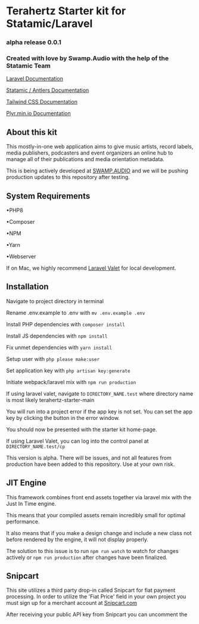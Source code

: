 # Terahertz Starter kit for Statamic/Laravel
### alpha release 0.0.1
### Created with love by Swamp.Audio with the help of the Statamic Team

[Laravel Documentation](https://laravel.com/docs/9.x)

[Statamic / Antlers Documentation](https://statamic.dev/antlers)

[Tailwind CSS Documentation](https://v2.tailwindcss.com/docs)

[Plyr.min.io Documentation](https://github.com/sampotts/plyr)

## About this kit

This mostly-in-one web application aims to give music artists, record labels, media publishers, podcasters and event organizers an online hub to manage all of their publications and media orientation metadata.

This is being actively developed at [SWAMP.AUDIO](https://swamp.audio) and we will be pushing production updates to this repository after testing.

## System Requirements
•PHP8

•Composer

•NPM

•Yarn

•Webserver

If on Mac, we highly recommend [Laravel Valet](https://laravel.com/docs/9.x/valet) for local development.


## Installation

Navigate to project directory in terminal

Rename .env.example to .env with ```mv .env.example .env```

Install PHP dependencies with ```composer install```

Install JS dependencies with ```npm install```

Fix unmet dependencies with ```yarn install```

Setup user with ```php please make:user```

Set application key with ```php artisan key:generate```

Initiate webpack/laravel mix with ```npm run production```

If using laravel valet, navigate to ```DIRECTORY_NAME.test``` where directory name is most likely terahertz-starter-main

You will run into a project error if the app key is not set. You can set the app key by clicking the button in the error window.

You should now be presented with the starter kit home-page.

If using Laravel Valet, you can log into the control panel at ```DIRECTORY_NAME.test/cp```

This version is alpha. There will be issues, and not all features from production have been added to this repository. Use at your own risk.


## JIT Engine

This framework combines front end assets together via laravel mix with the Just In Time engine.

This means that your compiled assets remain incredibly small for optimal performance.

It also means that if you make a design change and include a new class not before rendered by the engine, it will not display properly.

The solution to this issue is to run ```npm run watch``` to watch for changes actively or ```npm run production``` after changes have been finalized.


## Snipcart

This site utilizes a third party drop-in called Snipcart for fiat payment processing. In order to utilize the 'Fiat Price' field in your own project you must sign up for a merchant account at [Snipcart.com](https://snipcart.com)

After receiving your public API key from Snipcart you can uncomment the <script> lines near the bottom of layout.antlers.html pertaining to snipcart. Enter your API in the appropriate secion (replace # symbol).

## Ergo

This site utilizes special fields for decentralized payment processing using Ergo blockchain.

In order to utilize the 'Ergo Price' field - you must have the [Ergo Payment Portal and Voucher Monitor Server](https://github.com/ThierryM1212/ergo-pay) running on localhost, as well as a way to expose the Payment Portal front end to the web on port 80/443.

IF YOU DO NOT HAVE THE MONITOR SERVER RUNNING AT THE VERY LEAST, SETTING AN ERGO PRICE WILL CAUSE A 500 ERROR ON THAT PRODUCT
